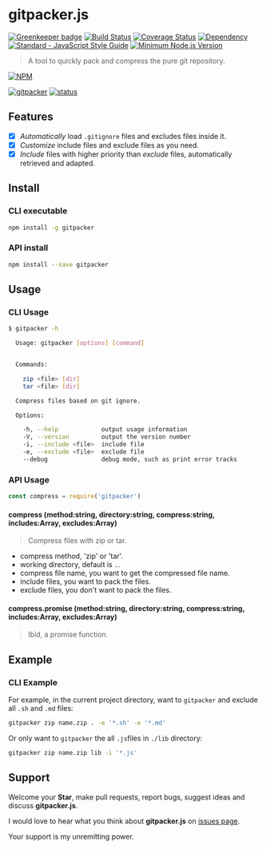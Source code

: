 # gitpacker.js

[![Greenkeeper badge](https://badges.greenkeeper.io/WindomZ/gitpacker.js.svg?style=flat-square)](https://greenkeeper.io/)
[![Build Status](https://travis-ci.org/WindomZ/gitpacker.js.svg?branch=master&style=flat-square)](https://travis-ci.org/WindomZ/gitpacker.js)
[![Coverage Status](https://coveralls.io/repos/github/WindomZ/gitpacker.js/badge.svg?branch=master&style=flat-square)](https://coveralls.io/github/WindomZ/gitpacker.js?branch=master)
[![Dependency](https://david-dm.org/WindomZ/gitpacker.js.svg?style=flat-square)](https://david-dm.org/WindomZ/gitpacker.js)
[![Standard - JavaScript Style Guide](https://img.shields.io/badge/code_style-standard-brightgreen.svg?style=flat-square)](https://standardjs.com/)
[![Minimum Node.js Version](https://img.shields.io/badge/node-%3E%3D6-blue.svg?style=flat-square)](https://nodejs.org)
<!--[![License](https://img.shields.io/badge/license-Apache-green.svg?style=flat-square)](https://www.apache.org/licenses/LICENSE-2.0.html)-->

> A tool to quickly pack and compress the pure git repository.

[![NPM](https://nodei.co/npm/gitpacker.png)](https://nodei.co/npm/gitpacker/)

[![gitpacker](https://img.shields.io/npm/v/gitpacker.svg?style=flat-square)](https://www.npmjs.com/package/gitpacker)
[![status](https://img.shields.io/badge/status-stable-green.svg?style=flat-square)](https://www.npmjs.com/package/gitpacker)

## Features

- [x] _Automatically_ load `.gitignore` files and excludes files inside it.
- [x] _Customize_ include files and exclude files as you need.
- [x] _Include_ files with higher priority than _exclude_ files, automatically retrieved and adapted.

## Install

### CLI executable

```bash
npm install -g gitpacker
```

### API install

```bash
npm install --save gitpacker
```

## Usage

### CLI Usage

```bash
$ gitpacker -h

  Usage: gitpacker [options] [command]


  Commands:

    zip <file> [dir]
    tar <file> [dir]

  Compress files based on git ignore.

  Options:

    -h, --help            output usage information
    -V, --version         output the version number
    -i, --include <file>  include file
    -e, --exclude <file>  exclude file
    --debug               debug mode, such as print error tracks
```

### API Usage

```javascript
const compress = require('gitpacker')
```

#### compress (method:string, directory:string, compress:string, includes:Array, excludes:Array)

> Compress files with zip or tar.

- compress method, 'zip' or 'tar'.
- working directory, default is `.`.
- compress file name, you want to get the compressed file name.
- include files, you want to pack the files.
- exclude files, you don't want to pack the files.

#### compress.promise (method:string, directory:string, compress:string, includes:Array, excludes:Array)

> Ibid, a promise function.

## Example

### CLI Example

For example, in the current project directory, want to `gitpacker` and exclude all `.sh` and `.md` files: 

```bash
gitpacker zip name.zip . -e '*.sh' -e '*.md'
```

Or only want to `gitpacker` the all `.js`files in `./lib` directory: 

```bash
gitpacker zip name.zip lib -i '*.js'
```

## Support

Welcome your **Star**, make pull requests, report bugs, suggest ideas and discuss **gitpacker.js**.

I would love to hear what you think about **gitpacker.js** on [issues page](https://github.com/WindomZ/gitpacker.js/issues).

Your support is my unremitting power.
